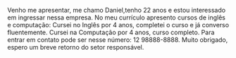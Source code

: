 Venho me apresentar, me chamo Daniel,tenho 22 anos e estou interessado em ingressar nessa empresa.
No meu currículo apresento cursos de inglês e computação:
Cursei no Inglês por 4 anos, completei o curso e já converso fluentemente.
Cursei na Computação por 4 anos, curso completo.
Para entrar em contato pode ser nesse número: 12 98888-8888.
Muito obrigado, espero um breve retorno do setor responsável.


<!---
Daniel79183/Daniel79183 is a ✨ special ✨ repository because its `README.md` (this file) appears on your GitHub profile.
You can click the Preview link to take a look at your changes.
--->
